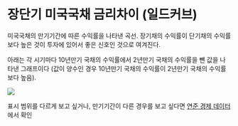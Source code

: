 
# 장단기 미국국채 금리차이 (일드커브)

미국국채의 만기기간에 따른 수익률을 나타낸 곡선. 장기채의 수익률이 단기채의 수익률보다 높은 것이 투자에 있어서 좋은 신호인 것으로 여겨진다.

아래는 각 시기마다 10년만기 국채의 수익률에서 2년만기 국채의 수익률을 뺀 값을 나타낸 그래프이다 (값이 양수인 경우 10년만기 국채의 수익률이 2년만기 국채의 수익률보다 높음).

![](https://fred.stlouisfed.org/graph/fredgraph.png?g=1qpmb)

표시 범위를 다르게 보고 싶거나, 만기기간이 다른 경우를 보고 싶다면 [연준 경제 데이터](https://fred.stlouisfed.org/series/T10Y2Y) 에서 확인
